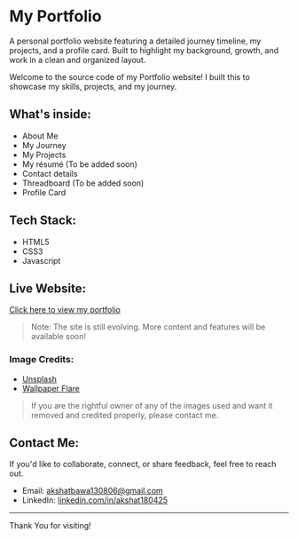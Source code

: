 # My Portfolio

A personal portfolio website featuring a detailed journey timeline, my projects, and a profile card. Built to highlight my background, growth, and work in a clean and organized layout.

Welcome to the source code of my Portfolio website!
I built this to showcase my skills, projects, and my journey.

## What's inside:
- About Me
- My Journey
- My Projects
- My résumé (To be added soon)
- Contact details
- Threadboard (To be added soon)
- Profile Card

## Tech Stack:
- HTML5
- CSS3
- Javascript

## Live Website:
[Click here to view my portfolio](https://akshat180425.github.io/my-portfolio/)

> Note: The site is still evolving. More content and features will be available soon!

### Image Credits:
- [Unsplash](unsplash.com)
- [Wallpaper Flare](wallpaperflare.com)

> If you are the rightful owner of any of the images used and want it removed and credited properly, please contact me.

## Contact Me:
If you'd like to collaborate, connect, or share feedback, feel free to reach out.
- Email: [akshatbawa130806@gmail.com](mailto:akshatbawa130806@gmail.com)
- LinkedIn: [linkedin.com/in/akshat180425](https://linkedin.com/in/akshat180425)

---

Thank You for visiting!
